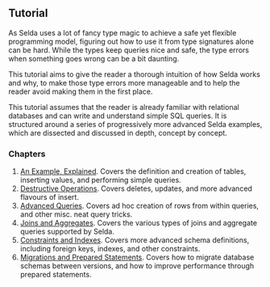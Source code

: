 <div class="pane" id="left">

## Tutorial

As Selda uses a lot of fancy type magic to achieve a safe yet flexible
programming model, figuring out how to use it from type signatures alone
can be hard. While the types keep queries nice and safe, the type errors
when something goes wrong can be a bit daunting.

This tutorial aims to give the reader a thorough intuition of how Selda works
and why, to make those type errors more manageable and to help the reader avoid
making them in the first place.

This tutorial assumes that the reader is already familiar with
relational databases and can write and understand simple SQL queries.
It is structured around a series of progressively more advanced Selda examples,
which are dissected and discussed in depth, concept by concept.

</div>

<div class="pane" id="right">

### Chapters

1. [An Example, Explained](tutorial/ch1-example-explained).
   Covers the definition and creation of tables, inserting values,
   and performing simple queries.
2. [Destructive Operations](tutorial/ch2-destructive-operations).
   Covers deletes, updates, and more advanced flavours of insert.
3. [Advanced Queries](tutorial/ch3-advanced-queries).
   Covers ad hoc creation of rows from within queries, and other misc.
   neat query tricks.
4. [Joins and Aggregates](tutorial/ch4-inner-queries).
   Covers the various types of joins and aggregate queries supported by Selda.
5. [Constraints and Indexes](tutorial/ch5-constraints-and-indexes).
   Covers more advanced schema definitions, including foreign keys, indexes,
   and other constraints.
6. [Migrations and Prepared Statements](tutorial/ch6-migrations-and-prepared-statements).
   Covers how to migrate database schemas between versions, and how to improve
   performance through prepared statements.

</div>

